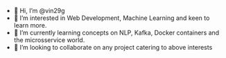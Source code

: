 - 👋 Hi, I’m @vin29g
- 👀 I’m interested in Web Development, Machine Learning and keen to learn more.
- 🌱 I’m currently learning concepts on NLP, Kafka, Docker containers and the microsservice world.
- 💞️ I’m looking to collaborate on any project catering to above interests

<!---
vin29g/vin29g is a ✨ special ✨ repository because its `README.md` (this file) appears on your GitHub profile.
You can click the Preview link to take a look at your changes.
--->
